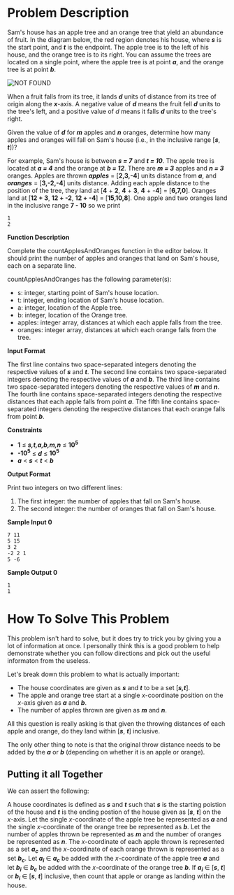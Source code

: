# Problem Description
Sam's house has an apple tree and an orange tree that yield an abundance of fruit. In the diagram below, the red region denotes his house, where <i><b>s</b></i> is the start point, and <i><b>t</b></i> is the endpoint. The apple tree is to the left of his house, and the orange tree is to its right. You can assume the trees are located on a single point, where the apple tree is at point <i><b>a</b></i>, and the orange tree is at point <i><b>b</b></i>.

<img src="https://s3.amazonaws.com/hr-challenge-images/25220/1474218925-f2a791d52c-Appleandorange2.png" alt="NOT FOUND">

When a fruit falls from its tree, it lands <i><b>d</b></i> units of distance from its tree of origin along the <i><b>x</b></i>-axis. A negative value of <i><b>d</b></i> means the fruit fell <i><b>d</b></i> units to the tree's left, and a positive value of <i></b>d</b></i> means it falls <i><b>d</b></i> units to the tree's right.

Given the value of <i><b>d</b></i> for <i><b>m</b></i> apples and <i><b>n</b></i> oranges, determine how many apples and oranges will fall on Sam's house (i.e., in the inclusive range [<i><b>s</b></i>, <i><b>t</b></i>])?

For example, Sam's house is between <i><b>s = 7</b></i> and <i><b>t = 10</i></b>. The apple tree is located at <i><b>a = 4</b></i> and the orange at <i><b>b = 12</b></i>. There are <i><b>m = 3</b></i> apples and <i><b>n = 3</b></i> oranges. Apples are thrown <i><b>apples</i></b> = [<b>2,3,-4</b>] units distance from <i><b>a</b></i>, and <i><b>oranges</i></b> = [<b>3,-2,-4</b>] units distance. Adding each apple distance to the position of the tree, they land at [<b>4</b> + <b>2</b>, <b>4</b> + <b>3</b>, <b>4</b> + -<b>4</b>] = [<b>6,7,0</b>]. Oranges land at [<b>12 + 3</b>, <b>12 + -2</b>, <b>12 + -4</b>] = [<b>15,10,8</b>]. One apple and two oranges land in the inclusive range <b>7 - 10</b> so we print

    1
    2

<b>Function Description</b>

Complete the countApplesAndOranges function in the editor below. It should print the number of apples and oranges that land on Sam's house, each on a separate line.

countApplesAndOranges has the following parameter(s):

- s: integer, starting point of Sam's house location.
- t: integer, ending location of Sam's house location.
- a: integer, location of the Apple tree.
- b: integer, location of the Orange tree.
- apples: integer array, distances at which each apple falls from the tree.
- oranges: integer array, distances at which each orange falls from the tree.

<b>Input Format</b>

The first line contains two space-separated integers denoting the respective values of <b><i>s</i></b>
and <i><b>t</b></i>.
The second line contains two space-separated integers denoting the respective values of <i><b>a</b></i> and <i><b>b</b></i>.
The third line contains two space-separated integers denoting the respective values of <i><b>m</b></i> and <i><b>n</b></i>.
The fourth line contains space-separated integers denoting the respective distances that each apple falls from point <i><b>a</b></i>.
The fifth line contains space-separated integers denoting the respective distances that each orange falls from point <i><b>b</b></i>.

<b>Constraints</b>
- <b>1</b> &le; <i><b>s,t,a,b,m,n</b></i> &le; <b>10<sup>5</sup></b>
- <b>-10<sup>5</sup></b> &le; <i><b>d</b></i> &le; <b>10<sup>5</sup></b>
- <i><b>a</b></i> &lt; <i><b>s</b></i> &lt; <i><b>t</b></i> &lt; <i><b>b</b></i>

<b>Output Format</b>

Print two integers on two different lines:

1. The first integer: the number of apples that fall on Sam's house.
2. The second integer: the number of oranges that fall on Sam's house.

<b>Sample Input 0</b>

    7 11
    5 15
    3 2
    -2 2 1
    5 -6

<b>Sample Output 0</b>

    1
    1

# How To Solve This Problem
This problem isn't hard to solve, but it does try to trick you by giving you a lot of information at once. I personally think this is a good problem to help demonstrate whether you can follow directions and pick out the useful informaton from the useless.

Let's break down this problem to what is actually important:
- The house coordinates are given as <i><b>s</b></i> and <i><b>t</b></i> to be a set [<i><b>s,t</b></i>]. 
- The apple and orange tree start at a single <i>x</i>-coordinate position on the <i>x</i>-axis given as <i><b>a</b></i> and <i><b>b</b></i>.
- The number of apples thrown are given as <i><b>m</b></i> and <i><b>n</b></i>.

All this question is really asking is that given the throwing distances of each apple and orange, do they land within [<i><b>s</b></i>, <i><b>t</b></i>] inclusive. 

The only other thing to note is that the original throw distance needs to be added by the <i><b>a</b></i> or <i><b>b</b></i> (depending on whether it is an apple or orange).

## Putting it all Together
We can assert the following:

A house coordinates is defined as <i><b>s</b></i> and <i><b>t</b></i> such that <i><b>s</b></i> is the starting poistion of the house and <i><b>t</b></i> is the ending postion of the house given as [<i><b>s</b></i>, <i><b>t</b></i>] on the <i>x</i>-axis. Let the single <i>x</i>-coordinate of the apple tree be represented as <i><b>a</b></i> and the single <i>x</i>-coordinate of the orange tree be represented as <i><b>b</b></i>. Let the number of apples thrown be represented as <i><b>m</b></i> and the number of oranges be represented as <i><b>n</b></i>. The <i>x</i>-coordinate of each apple thrown is represented as a set <i><b>a<sub>c</sub></b></i> and the <i>x</i>-coordinate of each orange thrown is represented as a set <i><b>b<sub>c</sub></b></i>. Let <i><b>a<sub>i</sub></b></i> &isin; <i><b>a<sub>c</sub></b></i> be added with the <i>x</i>-coordinate of the apple tree <i><b>a</b></i> and let <i><b>b<sub>i</sub></b></i> &isin; <i><b>b<sub>c</sub></b></i> be added with the <i>x</i>-coordinate of the orange tree <i><b>b</b></i>. If <i><b>a<sub>i</sub></b></i> &isin; [<i><b>s</b></i>, <i><b>t</b></i>] or <b><i>b<sub>i</sub></b></i> &isin; [<i><b>s</b></i>, <i><b>t</b></i>] inclusive, then count that apple or orange as landing within the house.  